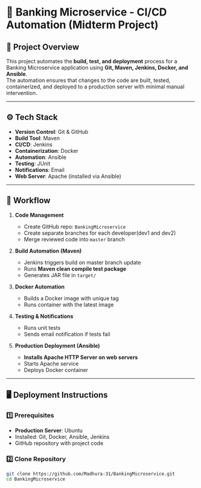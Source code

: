 # 🏦 Banking Microservice - CI/CD Automation (Midterm Project)

## 📌 Project Overview
This project automates the **build, test, and deployment** process for a Banking Microservice application using **Git, Maven, Jenkins, Docker, and Ansible**.  
The automation ensures that changes to the code are built, tested, containerized, and deployed to a production server with minimal manual intervention.

---

## ⚙ Tech Stack
- **Version Control**: Git & GitHub
- **Build Tool**: Maven
- **CI/CD**: Jenkins
- **Containerization**: Docker
- **Automation**: Ansible
- **Testing**: JUnit
- **Notifications**: Email
- **Web Server**: Apache (installed via Ansible)


---
## 🚀 Workflow
1. **Code Management**
   - Create GitHub repo: `BankingMicroservice`
   - Create separate branches for each developer(dev1 and dev2)
   - Merge reviewed code into `master` branch

2. **Build Automation (Maven)**
   - Jenkins triggers build on master branch update
   - Runs **Maven clean compile test package**
   - Generates JAR file in `target/`

3. **Docker Automation**
   - Builds a Docker image with unique tag
   - Runs container with the latest image

4. **Testing & Notifications**
   - Runs unit tests
   - Sends email notification if tests fail

5. **Production Deployment (Ansible)**
   - **Installs Apache HTTP Server on web servers**
   - Starts Apache service
   - Deploys Docker container

---

## 🖥 Deployment Instructions

### 1️⃣ Prerequisites
- **Production Server**: Ubuntu
- Installed: Git, Docker, Ansible, Jenkins
- GitHub repository with project code

### 2️⃣ Clone Repository
```bash
git clone https://github.com/Madhura-31/BankingMicroservice.git
cd BankingMicroservice
